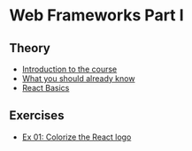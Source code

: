 # Web Frameworks Part I

## Theory

- [Introduction to the course](WF_I_00_Intro_Course.md)
- [What you should already know](WF_I_01_Fundamentals.md)
- [React Basics](WF_I_02_React_Basics.md)

## Exercises

- [Ex 01: Colorize the React logo](WF_I_Ex_01_Colorize.md)
